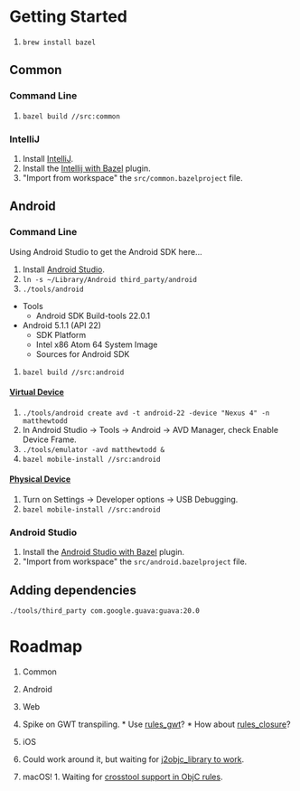 # Getting Started

1. `brew install bazel`

## Common

### Command Line

1. `bazel build //src:common`

### IntelliJ

1. Install [IntelliJ](https://www.jetbrains.com/idea).
1. Install the [Intellij with Bazel](https://ij.bazel.build) plugin.
1. "Import from workspace" the `src/common.bazelproject` file.

## Android

### Command Line

Using Android Studio to get the Android SDK here...

1. Install [Android Studio](https://developer.android.com/studio/index.html).
1. `ln -s ~/Library/Android third_party/android`
1. `./tools/android`
  * Tools
    * Android SDK Build-tools 22.0.1
  * Android 5.1.1 (API 22)
    * SDK Platform
    * Intel x86 Atom 64 System Image
    * Sources for Android SDK
1. `bazel build //src:android`

#### [Virtual Device](https://developer.android.com/studio/run/emulator.html)

1. `./tools/android create avd -t android-22 -device "Nexus 4" -n matthewtodd`
1. In Android Studio -> Tools -> Android -> AVD Manager, check Enable Device Frame.
1. `./tools/emulator -avd matthewtodd &`
1. `bazel mobile-install //src:android`

#### [Physical Device](https://developer.android.com/studio/run/device.html)

1. Turn on Settings -> Developer options -> USB Debugging.
1. `bazel mobile-install //src:android`

### Android Studio

1. Install the [Android Studio with Bazel](https://ij.bazel.build) plugin.
1. "Import from workspace" the `src/android.bazelproject` file.

## Adding dependencies

```
./tools/third_party com.google.guava:guava:20.0
```

# Roadmap

1. Common

1. Android

1. Web
  1. Spike on GWT transpiling.
    * Use [rules_gwt](https://github.com/bazelbuild/rules_gwt)?
    * How about [rules_closure](https://github.com/bazelbuild/rules_closure)?

1. iOS
  1. Could work around it, but waiting for [j2objc_library to work](https://github.com/bazelbuild/bazel/issues/2368).
  1. macOS!
    1. Waiting for [crosstool support in ObjC rules](https://github.com/bazelbuild/bazel/issues/125).
